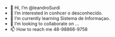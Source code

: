 - 👋 Hi, I’m @leandroSurdi
- 👀 I’m interested in conhcer o desconhecido.
- 🌱 I’m currently learning Sistema de Informaçao.
- 💞️ I’m looking to collaborate on ...
- 📫 How to reach me 48-98866-9758

<!---
leandroSurdi/leandroSurdi is a ✨ special ✨ repository because its `README.md` (this file) appears on your GitHub profile.
You can click the Preview link to take a look at your changes.
--->
